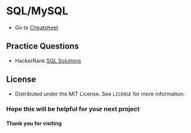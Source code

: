 # SQL/MySQL
- Go to [Cheatsheet](https://github.com/Srimanta11/SQL/tree/main/Cheatsheet)

## Practice Questions
- HackerRank [SQL Solutions](https://github.com/Srimanta11/SQL/tree/main/HackerRank)

## License
- Distributed under the MIT License. See `LICENSE` for more information.

### Hope this will be helpful for your next project
#### Thank you for visiting